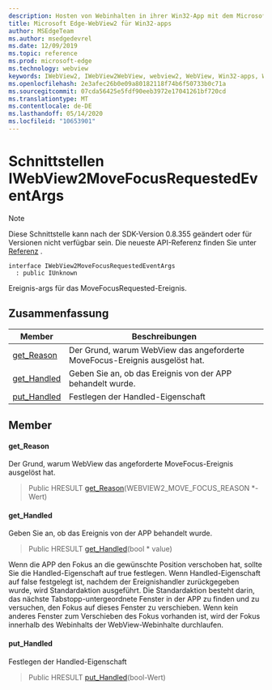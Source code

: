 ```yaml
---
description: Hosten von Webinhalten in ihrer Win32-App mit dem Microsoft Edge WebView2-Steuerelement
title: Microsoft Edge-WebView2 für Win32-apps
author: MSEdgeTeam
ms.author: msedgedevrel
ms.date: 12/09/2019
ms.topic: reference
ms.prod: microsoft-edge
ms.technology: webview
keywords: IWebView2, IWebView2WebView, webview2, WebView, Win32-apps, Win32, Edge
ms.openlocfilehash: 2e3afec26b0e09a80182118f74b6f50733b0c71a
ms.sourcegitcommit: 07cda56425e5fdf90eeb3972e17041261bf720cd
ms.translationtype: MT
ms.contentlocale: de-DE
ms.lasthandoff: 05/14/2020
ms.locfileid: "10653901"
---
```

# Schnittstellen IWebView2MoveFocusRequestedEventArgs 

> [!NOTE]
> Diese Schnittstelle kann nach der SDK-Version 0.8.355 geändert oder für Versionen nicht verfügbar sein. Die neueste API-Referenz finden Sie unter [Referenz](../../../webview2-api-reference.md) .

```
interface IWebView2MoveFocusRequestedEventArgs
  : public IUnknown
```

Ereignis-args für das MoveFocusRequested-Ereignis.

## Zusammenfassung

 Member                        | Beschreibungen
--------------------------------|---------------------------------------------
[get_Reason](#get_reason) | Der Grund, warum WebView das angeforderte MoveFocus-Ereignis ausgelöst hat.
[get_Handled](#get_handled) | Geben Sie an, ob das Ereignis von der APP behandelt wurde.
[put_Handled](#put_handled) | Festlegen der Handled-Eigenschaft

## Member

#### get_Reason 

Der Grund, warum WebView das angeforderte MoveFocus-Ereignis ausgelöst hat.

> Public HRESULT [get_Reason](#get_reason)(WEBVIEW2_MOVE_FOCUS_REASON *-Wert)

#### get_Handled 

Geben Sie an, ob das Ereignis von der APP behandelt wurde.

> Public HRESULT [get_Handled](#get_handled)(bool * value)

Wenn die APP den Fokus an die gewünschte Position verschoben hat, sollte Sie die Handled-Eigenschaft auf true festlegen. Wenn Handled-Eigenschaft auf false festgelegt ist, nachdem der Ereignishandler zurückgegeben wurde, wird Standardaktion ausgeführt. Die Standardaktion besteht darin, das nächste Tabstopp-untergeordnete Fenster in der APP zu finden und zu versuchen, den Fokus auf dieses Fenster zu verschieben. Wenn kein anderes Fenster zum Verschieben des Fokus vorhanden ist, wird der Fokus innerhalb des Webinhalts der WebView-Webinhalte durchlaufen.

#### put_Handled 

Festlegen der Handled-Eigenschaft

> Public HRESULT [put_Handled](#put_handled)(bool-Wert)

